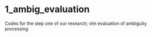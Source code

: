 # 1_ambig_evaluation
Codes for the step one of our research; vlm evaluation of ambiguity processing 

